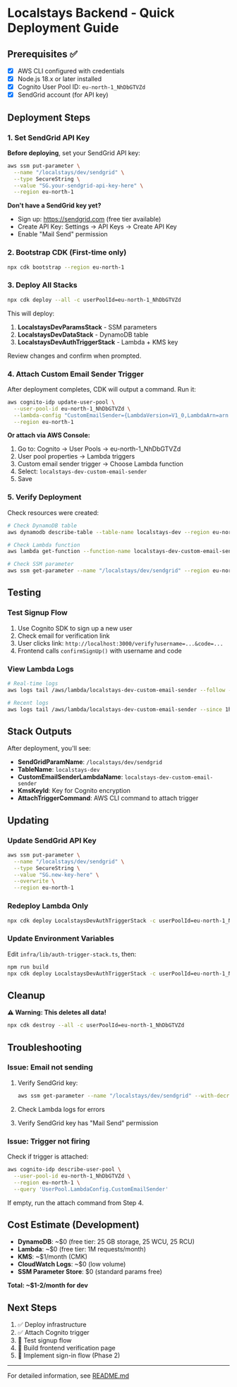 # Localstays Backend - Quick Deployment Guide

## Prerequisites ✅

- [x] AWS CLI configured with credentials
- [x] Node.js 18.x or later installed
- [x] Cognito User Pool ID: `eu-north-1_NhDbGTVZd`
- [x] SendGrid account (for API key)

## Deployment Steps

### 1. Set SendGrid API Key

**Before deploying**, set your SendGrid API key:

```bash
aws ssm put-parameter \
  --name "/localstays/dev/sendgrid" \
  --type SecureString \
  --value "SG.your-sendgrid-api-key-here" \
  --region eu-north-1
```

**Don't have a SendGrid key yet?**

- Sign up: https://sendgrid.com (free tier available)
- Create API Key: Settings → API Keys → Create API Key
- Enable "Mail Send" permission

### 2. Bootstrap CDK (First-time only)

```bash
npx cdk bootstrap --region eu-north-1
```

### 3. Deploy All Stacks

```bash
npx cdk deploy --all -c userPoolId=eu-north-1_NhDbGTVZd
```

This will deploy:

1. **LocalstaysDevParamsStack** - SSM parameters
2. **LocalstaysDevDataStack** - DynamoDB table
3. **LocalstaysDevAuthTriggerStack** - Lambda + KMS key

Review changes and confirm when prompted.

### 4. Attach Custom Email Sender Trigger

After deployment completes, CDK will output a command. Run it:

```bash
aws cognito-idp update-user-pool \
  --user-pool-id eu-north-1_NhDbGTVZd \
  --lambda-config "CustomEmailSender={LambdaVersion=V1_0,LambdaArn=arn:aws:lambda:eu-north-1:YOUR-ACCOUNT:function:localstays-dev-custom-email-sender}" \
  --region eu-north-1
```

**Or attach via AWS Console:**

1. Go to: Cognito → User Pools → eu-north-1_NhDbGTVZd
2. User pool properties → Lambda triggers
3. Custom email sender trigger → Choose Lambda function
4. Select: `localstays-dev-custom-email-sender`
5. Save

### 5. Verify Deployment

Check resources were created:

```bash
# Check DynamoDB table
aws dynamodb describe-table --table-name localstays-dev --region eu-north-1

# Check Lambda function
aws lambda get-function --function-name localstays-dev-custom-email-sender --region eu-north-1

# Check SSM parameter
aws ssm get-parameter --name "/localstays/dev/sendgrid" --region eu-north-1
```

## Testing

### Test Signup Flow

1. Use Cognito SDK to sign up a new user
2. Check email for verification link
3. User clicks link: `http://localhost:3000/verify?username=...&code=...`
4. Frontend calls `confirmSignUp()` with username and code

### View Lambda Logs

```bash
# Real-time logs
aws logs tail /aws/lambda/localstays-dev-custom-email-sender --follow --region eu-north-1

# Recent logs
aws logs tail /aws/lambda/localstays-dev-custom-email-sender --since 1h --region eu-north-1
```

## Stack Outputs

After deployment, you'll see:

- **SendGridParamName**: `/localstays/dev/sendgrid`
- **TableName**: `localstays-dev`
- **CustomEmailSenderLambdaName**: `localstays-dev-custom-email-sender`
- **KmsKeyId**: Key for Cognito encryption
- **AttachTriggerCommand**: AWS CLI command to attach trigger

## Updating

### Update SendGrid API Key

```bash
aws ssm put-parameter \
  --name "/localstays/dev/sendgrid" \
  --type SecureString \
  --value "SG.new-key-here" \
  --overwrite \
  --region eu-north-1
```

### Redeploy Lambda Only

```bash
npx cdk deploy LocalstaysDevAuthTriggerStack -c userPoolId=eu-north-1_NhDbGTVZd
```

### Update Environment Variables

Edit `infra/lib/auth-trigger-stack.ts`, then:

```bash
npm run build
npx cdk deploy LocalstaysDevAuthTriggerStack -c userPoolId=eu-north-1_NhDbGTVZd
```

## Cleanup

**⚠️ Warning: This deletes all data!**

```bash
npx cdk destroy --all -c userPoolId=eu-north-1_NhDbGTVZd
```

## Troubleshooting

### Issue: Email not sending

1. Verify SendGrid key:

   ```bash
   aws ssm get-parameter --name "/localstays/dev/sendgrid" --with-decryption --region eu-north-1
   ```

2. Check Lambda logs for errors

3. Verify SendGrid key has "Mail Send" permission

### Issue: Trigger not firing

Check if trigger is attached:

```bash
aws cognito-idp describe-user-pool \
  --user-pool-id eu-north-1_NhDbGTVZd \
  --region eu-north-1 \
  --query 'UserPool.LambdaConfig.CustomEmailSender'
```

If empty, run the attach command from Step 4.

## Cost Estimate (Development)

- **DynamoDB**: ~$0 (free tier: 25 GB storage, 25 WCU, 25 RCU)
- **Lambda**: ~$0 (free tier: 1M requests/month)
- **KMS**: ~$1/month (CMK)
- **CloudWatch Logs**: ~$0 (low volume)
- **SSM Parameter Store**: $0 (standard params free)

**Total: ~$1-2/month for dev**

## Next Steps

1. ✅ Deploy infrastructure
2. ✅ Attach Cognito trigger
3. 🔄 Test signup flow
4. 🔄 Build frontend verification page
5. 🔄 Implement sign-in flow (Phase 2)

---

For detailed information, see [README.md](./README.md)
